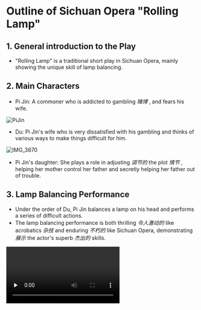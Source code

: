 # Outline of Sichuan Opera "Rolling Lamp"

## 1. General  introduction to the Play
- "Rolling Lamp" is a traditional short play in Sichuan Opera, mainly showing the unique skill of lamp balancing.

## 2. Main Characters
- Pi Jin: A commoner who is addicted to gambling *赌博* , and fears his wife.

![PiJin](https://github.com/bewfz/static/assets/78918999/1702a04c-bd40-4b41-9c96-3ab775830bdf)

- Du: Pi Jin's wife who is very dissatisfied with his gambling and thinks of various ways to make things difficult for him.

![IMG_3870](https://github.com/bewfz/static/assets/78918999/117b646d-656d-4546-8437-ad03ddf2a70e)

- Pi Jin's daughter: She plays a role in adjusting *调节的* the plot *情节* , helping her mother control her father and secretly helping her father out of trouble.

## 3. Lamp Balancing Performance
- Under the order of Du, Pi Jin balances a lamp on his head and performs a series of difficult actions.
- The lamp balancing performance is both thrilling *令人激动的* like acrobatics *杂技* and enduring *不朽的* like Sichuan Opera, demonstrating *展示* the actor's superb *杰出的* skills.



<video id="video" controls="" preload="none" >
      <source id="mp4" src="./Asset/showcast.mp4" type="video/mp4">
</videos>




## 4. Evolution of the Play
- "Rolling Lamp" was originally part of the play "Worshiping the Mallet". Later, to adapt to the needs of the performance market, Sichuan Opera artists simplified *简化* the plot *情节* and performance, emphasizing *强调* the "lamp balancing" skill of the actors.
- This play has become a short Sichuan Opera piece that wins with unique skills. It frequently appears in various performances under the name "Rolling Lamp" and is loved by the audience.











## The End
